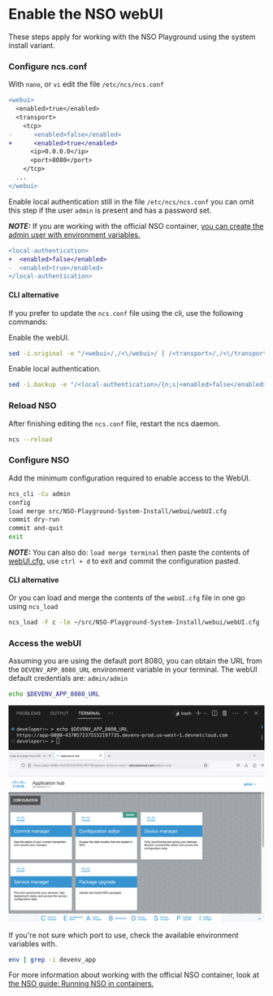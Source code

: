 # Enable the NSO webUI

These steps apply for working with the NSO Playground using the system install variant.

### Configure ncs.conf

With `nano`, or `vi` edit the file `/etc/ncs/ncs.conf`

```diff
<webui>
  <enabled>true</enabled>
  <transport>
    <tcp>
-      <enabled>false</enabled>
+      <enabled>true</enabled>
      <ip>0.0.0.0</ip>
      <port>8080</port>
    </tcp>
  ...
</webui>
```

Enable local authentication still in the file `/etc/ncs/ncs.conf` you can omit this step if the user `admin` is present and has a password set.

**_NOTE:_** If you are working with the official NSO container, [you can create the admin user with environment variables.](https://developer.cisco.com/docs/nso/guides/#!running-nso-in-containers/administration)

```diff
<local-authentication>
+  <enabled>false</enabled>
-  <enabled>true</enabled>
</local-authentication>
```

#### CLI alternative

If you prefer to update the `ncs.conf` file using the cli, use the following commands:

Enable the webUI.

```bash
sed -i.original -e "/<webui>/,/<\/webui>/ { /<transport>/,/<\/transport>/ { /<tcp>/,/<\/tcp>/ { /<enabled>/ s/false/true/ } } }" /etc/ncs/ncs.conf
```

Enable local authentication.

```bash
sed -i.backup -e "/<local-authentication>/{n;s|<enabled>false</enabled>|<enabled>true</enabled>|}" /etc/ncs/ncs.conf
```

### Reload NSO

After finishing editing the `ncs.conf` file, restart the ncs daemon.

```bash
ncs --reload
```

### Configure NSO

Add the minimum configuration required to enable access to the WebUI.

```bash
ncs_cli -Cu admin
config
load merge src/NSO-Playground-System-Install/webui/webUI.cfg
commit dry-run
commit and-quit
exit
```

**_NOTE:_** You can also do: `load merge terminal` then paste the contents of [webUI.cfg,](webUI.cfg) use `ctrl + d` to exit and commit the configuration pasted.

#### CLI alternative

Or you can load and merge the contents of the `webUI.cfg` file in one go using `ncs_load`

```bash
ncs_load -F c -lm ~/src/NSO-Playground-System-Install/webui/webUI.cfg
```

### Access the webUI

Assuming you are using the default port 8080, you can obtain the URL from the `DEVENV_APP_8080_URL` environment variable in your terminal. The webUI default credentials are: `admin/admin`

```bash
echo $DEVENV_APP_8080_URL
```

<img src="../img/webui_url.png" width="1000px" height="auto" alt="webUI URL">

<img src="../img/webui.png" width="1000px" height="auto" alt="webUI">

If you're not sure which port to use, check the available environment variables with.

```bash
env | grep -i devenv_app
```

For more information about working with the official NSO container, look at [the NSO guide: Running NSO in containers.](https://developer.cisco.com/docs/nso/guides/#!running-nso-in-containers)
